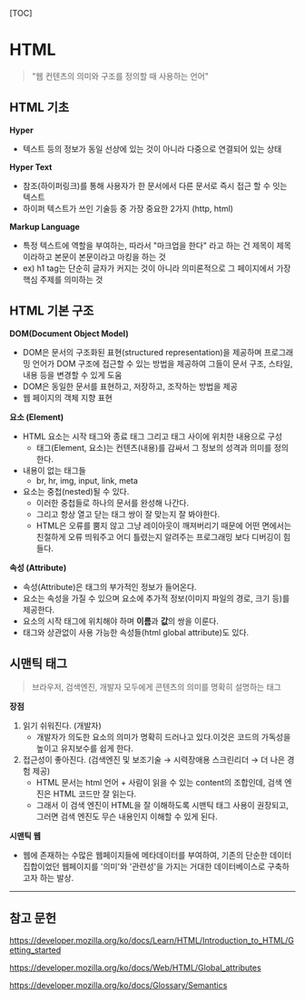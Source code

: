[TOC]

# HTML

> "웹 컨텐츠의 의미와 구조를 정의할 때 사용하는 언어"

## HTML 기초

**Hyper**

- 텍스트 등의 정보가 동일 선상에 있는 것이 아니라 다중으로 연결되어 있는 상태

**Hyper Text**

- 참조(하이퍼링크)를 통해 사용자가 한 문서에서 다른 문서로 즉시 접근 할 수 잇는 텍스트
- 하이퍼 텍스트가 쓰인 기술등 중 가장 중요한 2가지 (http, html)

**Markup Language**

- 특정 텍스트에 역할을 부여하는, 따라서 "마크업을 한다" 라고 하는 건 제목이 제목이라하고 본문이 본문이라고 마킹을 하는 것
- ex) h1 tag는 단순히 글자가 커지는 것이 아니라 의미론적으로 그 페이지에서 가장 핵심 주제를 의미하는 것

## HTML 기본 구조

**DOM(Document Object Model)**

- DOM은 문서의 구조화된 표현(structured representation)을 제공하며 프로그래밍 언어가 DOM 구조에 접근할 수 있는 방법을 제공하여 그들이 문서 구조, 스타일, 내용 등을 변경할 수 있게 도움
- DOM은 동일한 문서를 표현하고, 저장하고, 조작하는 방법을 제공
- 웹 페이지의 객체 지향 표현

**요소 (Element)**

- HTML 요소는 시작 태그와 종료 태그 그리고 태그 사이에 위치한 내용으로 구성
  - 태그(Element, 요소)는 컨텐츠(내용)를 감싸서 그 정보의 성격과 의미를 정의 한다.
- 내용이 없는 태그들
  - br, hr, img, input, link, meta
- 요소는 중첩(nested)될 수 있다.
  - 이러한 중첩들로 하나의 문서를 완성해 나간다.
  - 그리고 항상 열고 닫는 태그 쌍이 잘 맞는지 잘 봐야한다.
  - HTML은 오류를 뿜지 않고 그냥 레이아웃이 깨져버리기 때문에 어떤 면에서는 친절하게 오류 띄워주고 어디 틀렸는지 알려주는 프로그래밍 보다 디버깅이 힘들다.

**속성 (Attribute)**

- 속성(Attribute)은 태그의 부가적인 정보가 들어온다.
- 요소는 속성을 가질 수 있으며 요소에 추가적 정보(이미지 파일의 경로, 크기 등)를 제공한다. 
- 요소의 시작 태그에 위치해야 하며 **이름**과 **값**의 쌍을 이룬다.
- 태그와 상관없이 사용 가능한 속성들(html global attribute)도 있다.

## 시맨틱 태그

> 브라우저, 검색엔진, 개발자 모두에게 콘텐츠의 의미를 명확히 설명하는 태그

**장점**

1. 읽기 쉬워진다. (개발자)
   - 개발자가 의도한 요소의 의미가 명확히 드러나고 있다.이것은 코드의 가독성을 높이고 유지보수를 쉽게 한다.
2. 접근성이 좋아진다. (검색엔진 및 보조기술 → 시력장애용 스크린리더 → 더 나은 경험 제공)
   - HTML 문서는 html 언어 + 사람이 읽을 수 있는 content의 조합인데, 검색 엔진은 HTML 코드만 잘 읽는다.
   - 그래서 이 검색 엔진이 HTML을 잘 이해하도록 시맨틱 태그 사용이 권장되고, 그러면 검색 엔진도 무슨 내용인지 이해할 수 있게 된다.

**시맨틱 웹**

- 웹에 존재하는 수많은 웹페이지들에 메타데이터를 부여하여, 기존의 단순한 데이터 집합이었던 웹페이지를 '의미'와 '관련성'을 가지는 거대한 데이터베이스로 구축하고자 하는 발상.

---

## 참고 문헌

https://developer.mozilla.org/ko/docs/Learn/HTML/Introduction_to_HTML/Getting_started

https://developer.mozilla.org/ko/docs/Web/HTML/Global_attributes

https://developer.mozilla.org/ko/docs/Glossary/Semantics